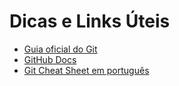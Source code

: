 # Dicas e Links Úteis

- [Guia oficial do Git](https://git-scm.com/doc)
- [GitHub Docs](https://docs.github.com/)
- [Git Cheat Sheet em português](https://education.github.com/git-cheat-sheet-education.pdf)
